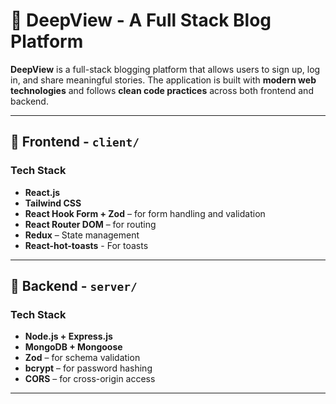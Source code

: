 # 📝 **DeepView - A Full Stack Blog Platform**

**DeepView** is a full-stack blogging platform that allows users to sign up, log in, and share meaningful stories. The application is built with **modern web technologies** and follows **clean code practices** across both frontend and backend.

---

## 🚀 **Frontend - `client/`**

### **Tech Stack**
- **React.js**
- **Tailwind CSS**
- **React Hook Form + Zod** – for form handling and validation
- **React Router DOM** – for routing
- **Redux** – State management
- **React-hot-toasts** - For toasts

---

## 🔧 **Backend - `server/`**

### **Tech Stack**
- **Node.js + Express.js**
- **MongoDB + Mongoose**
- **Zod** – for schema validation
- **bcrypt** – for password hashing
- **CORS** – for cross-origin access

---
